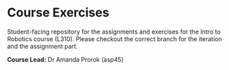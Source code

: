 # Course Exercises

Student-facing repository for the assignments and exercises for the Intro to Robotics course (L310).
Please checkout the correct branch for the iteration and the assignment part.

**Course Lead:** Dr Amanda Prorok (asp45)

